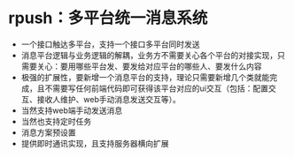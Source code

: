 # rpush：多平台统一消息系统
* 一个接口触达多平台，支持一个接口多平台同时发送
* 消息平台逻辑与业务逻辑的解耦，业务方不需要关心各个平台的对接实现，只需要关心：要用哪些平台发、要发给对应平台的哪些人、要发什么内容
* 极强的扩展性，要新增一个消息平台的支持，理论只需要新增几个类就能完成，且不需要写任何前端代码即可获得该平台对应的ui交互（包括：配置交互、接收人维护、web手动消息发送交互等）。
* 当然支持web端手动发送消息
* 当然也支持定时任务
* 消息方案预设置
* 提供即时通讯实现，且支持服务器横向扩展
